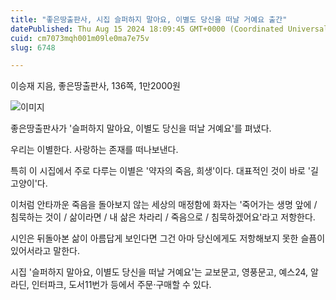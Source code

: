 ```yaml
---
title: "좋은땅출판사, 시집 슬퍼하지 말아요, 이별도 당신을 떠날 거예요 출간"
datePublished: Thu Aug 15 2024 18:09:45 GMT+0000 (Coordinated Universal Time)
cuid: cm7073mqh001m09le0ma7e75v
slug: 6748

---
```



이승재 지음, 좋은땅출판사, 136쪽, 1만2000원

![이미지](https://cdn.hashnode.com/res/hashnode/image/upload/v1739261011579/c23df506-7c39-4411-9116-724cda8907c5.jpeg)

좋은땅출판사가 '슬퍼하지 말아요, 이별도 당신을 떠날 거예요'를 펴냈다.

우리는 이별한다. 사랑하는 존재를 떠나보낸다.

특히 이 시집에서 주로 다루는 이별은 '약자의 죽음, 희생'이다. 대표적인 것이 바로 '길고양이'다.

이처럼 안타까운 죽음을 돌아보지 않는 세상의 매정함에 화자는 '죽어가는 생명 앞에 / 침묵하는 것이 / 삶이라면 / 내 삶은 차라리 / 죽음으로 / 침묵하겠어요'라고 저항한다.

시인은 뒤돌아본 삶이 아름답게 보인다면 그건 아마 당신에게도 저항해보지 못한 슬픔이 있어서라고 말한다.

시집 '슬퍼하지 말아요, 이별도 당신을 떠날 거예요'는 교보문고, 영풍문고, 예스24, 알라딘, 인터파크, 도서11번가 등에서 주문·구매할 수 있다.